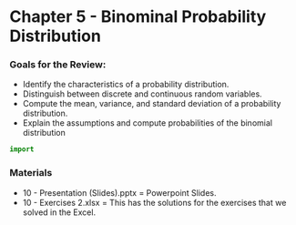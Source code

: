 # Chapter 5 - Binominal Probability Distribution

### Goals for the Review:
+ Identify the characteristics of a probability distribution.
+ Distinguish between discrete and continuous random variables.
+ Compute the mean, variance, and standard deviation of a probability distribution.
+ Explain the assumptions and compute probabilities of the binomial distribution


```python
import 

```
### Materials
+ 10 - Presentation (Slides).pptx = Powerpoint Slides.
+ 10 - Exercises 2.xlsx = This has the solutions for the exercises that we solved in the Excel.
